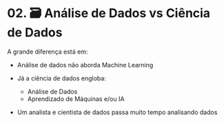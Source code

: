 # 02. 🗃 Análise de Dados vs Ciência de Dados

A grande diferença está em:

- Análise de dados não aborda Machine Learning
- Já a ciência de dados engloba:
  - Análise de Dados
  - Aprendizado de Máquinas e/ou IA

- Um analista e cientista de dados passa muito tempo analisando dados